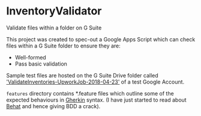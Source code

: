 # InventoryValidator
Validate files within a folder on G Suite 

This project was created to spec-out a Google Apps Script which can check files within a G Suite folder to ensure they are:

* Well-formed
* Pass basic validation

Sample test files are hosted on the G Suite Drive folder called ['ValidateInventories-UpworkJob-2018-04-23'](https://drive.google.com/open?id=1k6rZYbuUIHsPboeH5CKo4CT1L1qxthV1) of a test Google Account. 

`features` directory contains \*.feature files which outline some of the expected behaviours in [Gherkin](http://behat.org/en/latest/user_guide/gherkin.html) syntax. (I have just started to read about [Behat](http://behat.org/en/latest/) and hence giving BDD a crack).




